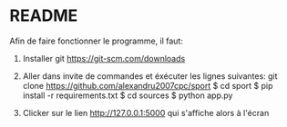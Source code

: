 # README
Afin de faire fonctionner le programme, il faut:

1) Installer git  https://git-scm.com/downloads
     
2) Aller dans invite de commandes et éxécuter les lignes suivantes:
   git clone https://github.com/alexandru2007cpc/sport
   $ cd sport
   $ pip install -r requirements.txt
   $ cd sources
   $ python app.py

3) Clicker sur le lien http://127.0.0.1:5000 qui s'affiche alors à l'écran
